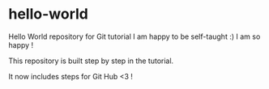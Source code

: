 # hello-world
Hello World repository for Git tutorial
I am happy to be self-taught :)
I am so happy !

This repository is built step by step in the tutorial.

It now includes steps for Git Hub <3 ! 

